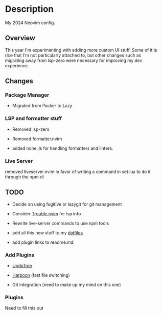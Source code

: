 # Description

My 2024 Neovim config.

## Overview

This year I'm experimenting with adding more custom UI stuff. Some of it is rice that I'm not particularly attached to, but other changes such as migrating away from lsp-zero were necessary for improving my dev experience.

## Changes

### Package Manager
- Migrated from Packer to Lazy

### LSP and formatter stuff
- Removed lsp-zero

- Removed formatter.nvim

- added none_ls for handling formatters and linters.

### Live Server

removed liveserver.nvim in favor of writing a command in set.lua to do it through the npm cli

## TODO

- Decide on using fugitive or lazygit for git management

- Consider [Trouble.nvim](https://github.com/folke/trouble.nvim) for lsp info

- Rewrite live-server commands to use npm tools

- add all this new stuff to my [dotfiles](https://github.com/bduckdev/.dotfiles)

- add plugin links to readme.md

### Add Plugins

- [UndoTree](https://github.com/mbbill/undotree)

- [Harpoon](https://github.com/ThePrimeagen/harpoon/tree/harpoon2) (fast file switching)

- Git Integration (need to make up my mind on this one)

### Plugins

Need to fill this out
